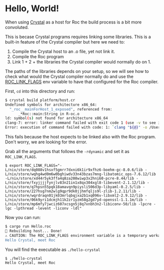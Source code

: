 # Hello, World!

When using [Crystal](https://crystal-lang.org/) as a host for Roc the build process is a bit more convoluted.

This is becase Crystal programs requires linking some libraries. This is a built-in feature of the Crystal compiler but here we need to:

1. Compile the Crystal host to an .o file, yet not link it.
2. Compile the Roc program
3. Link 1 + 2 + the libraries the Crystal compiler would normally do on 1.

The paths of the libraries depends on your setup, so we will see how to check what would the Crystal compiler normally do and use the [ROC_LINK_FLAGS](https://github.com/rtfeldman/roc/pull/2553) env variable to have that configured for the Roc compiler.

First, `cd` into this directory and run:

```bash
$ crystal build platform/host.cr
Undefined symbols for architecture x86_64:
  "_roc__mainForHost_1_exposed", referenced from:
      _*Roc::main:String in R-oc.o
ld: symbol(s) not found for architecture x86_64
clang-7: error: linker command failed with exit code 1 (use -v to see invocation)
Error: execution of command failed with code: 1: `clang "${@}" -o /Users/bcardiff/Projects/roc/roc/examples/hello-crystal/host  -rdynamic -L/nix/store/dq088v1hsxf5gmrr7dxni6k1ir9xfhz6-boehm-gc-8.0.6/lib -L/nix/store/wqhg4wd0m6w0bghiwdv33n43bzas7mng-libatomic_ops-7.6.12/lib -L/nix/store/xd44r5yk3ffa4q8za208wiwp3x2hni60-pcre-8.44/lib -L/nix/store/fxyjjjjfynjlv83n21in1x8qx304xgl8-libevent-2.1.12/lib -L/nix/store/q7hpsn55pqk18amavqn9piysli506d3p-libyaml-0.2.5/lib -L/nix/store/227hsg7nm2wlg9qpr9dk0jjhmfqljs9l-zlib-1.2.11/lib -L/nix/store/wqrdraqn01jk03mrlqbqjxa2b1xq096v-libxml2-2.9.12/lib -L/nix/store/06k9yri1dcmjh11k2zr1yzm58g2gd7yd-openssl-1.1.1m/lib -L/nix/store/mp6mfy7jwciz607xcsgn5j8q7xnbh3n2-libiconv-50/lib -lpcre -lgc -lpthread -levent -liconv -ldl`
```

This fails because the host expects to be linked also with the Roc program. Don't worry, we are looking for the error.

Grab all the arguments that follows the `-rdynamic` and set it as `ROC_LINK_FLAGS`.

```
$ export ROC_LINK_FLAGS="-L/nix/store/dq088v1hsxf5gmrr7dxni6k1ir9xfhz6-boehm-gc-8.0.6/lib -L/nix/store/wqhg4wd0m6w0bghiwdv33n43bzas7mng-libatomic_ops-7.6.12/lib -L/nix/store/xd44r5yk3ffa4q8za208wiwp3x2hni60-pcre-8.44/lib -L/nix/store/fxyjjjjfynjlv83n21in1x8qx304xgl8-libevent-2.1.12/lib -L/nix/store/q7hpsn55pqk18amavqn9piysli506d3p-libyaml-0.2.5/lib -L/nix/store/227hsg7nm2wlg9qpr9dk0jjhmfqljs9l-zlib-1.2.11/lib -L/nix/store/wqrdraqn01jk03mrlqbqjxa2b1xq096v-libxml2-2.9.12/lib -L/nix/store/06k9yri1dcmjh11k2zr1yzm58g2gd7yd-openssl-1.1.1m/lib -L/nix/store/mp6mfy7jwciz607xcsgn5j8q7xnbh3n2-libiconv-50/lib -lpcre -lgc -lpthread -levent -liconv -ldl"
```

Now you can run:

```bash
$ cargo run Hello.roc
🔨 Rebuilding host... Done!
⚠️ CAUTION: The ROC_LINK_FLAGS environment variable is a temporary workaround, and will no longer do anything once surgical linking lands! If you're concerned about what this means for your use case, please ask about it on Zulip.
Hello Crystal, meet Roc
```

You will find the executable as `./hello-crystal`

```bash
$ ./hello-crystal
Hello Crystal, meet Roc
```
